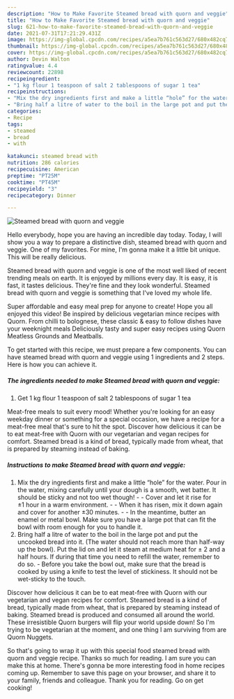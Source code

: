 ```yaml
---
description: "How to Make Favorite Steamed bread with quorn and veggie"
title: "How to Make Favorite Steamed bread with quorn and veggie"
slug: 621-how-to-make-favorite-steamed-bread-with-quorn-and-veggie
date: 2021-07-31T17:21:29.431Z
image: https://img-global.cpcdn.com/recipes/a5ea7b761c563d27/680x482cq70/steamed-bread-with-quorn-and-veggie-recipe-main-photo.jpg
thumbnail: https://img-global.cpcdn.com/recipes/a5ea7b761c563d27/680x482cq70/steamed-bread-with-quorn-and-veggie-recipe-main-photo.jpg
cover: https://img-global.cpcdn.com/recipes/a5ea7b761c563d27/680x482cq70/steamed-bread-with-quorn-and-veggie-recipe-main-photo.jpg
author: Devin Walton
ratingvalue: 4.4
reviewcount: 22898
recipeingredient:
- "1 kg flour 1 teaspoon of salt 2 tablespoons of sugar 1 tea"
recipeinstructions:
- "Mix the dry ingredients first and make a little “hole” for the water. Pour in the water, mixing carefully until your dough is a smooth, wet batter. It should be sticky and not too wet though!  Cover and let it rise for ±1 hour in a warm environment.  When it has risen, mix it down again and cover for another ±30 minutes.  In the meantime, butter an enamel or metal bowl. Make sure you have a large pot that can fit the bowl with room enough for you to handle it."
- "Bring half a litre of water to the boil in the large pot and put the uncooked bread into it. (The water should not reach more than half-way up the bowl). Put the lid on and let it steam at medium heat for ± 2 and a half hours. If during that time you need to refill the water, remember to do so. Before you take the bowl out, make sure that the bread is cooked by using a knife to test the level of stickiness. It should not be wet-sticky to the touch."
categories:
- Recipe
tags:
- steamed
- bread
- with

katakunci: steamed bread with 
nutrition: 286 calories
recipecuisine: American
preptime: "PT25M"
cooktime: "PT45M"
recipeyield: "3"
recipecategory: Dinner

---
```



![Steamed bread with quorn and veggie](https://img-global.cpcdn.com/recipes/a5ea7b761c563d27/680x482cq70/steamed-bread-with-quorn-and-veggie-recipe-main-photo.jpg)

Hello everybody, hope you are having an incredible day today. Today, I will show you a way to prepare a distinctive dish, steamed bread with quorn and veggie. One of my favorites. For mine, I'm gonna make it a little bit unique. This will be really delicious.

Steamed bread with quorn and veggie is one of the most well liked of recent trending meals on earth. It is enjoyed by millions every day. It is easy, it is fast, it tastes delicious. They're fine and they look wonderful. Steamed bread with quorn and veggie is something that I've loved my whole life.

Super affordable and easy meal prep for anyone to create! Hope you all enjoyed this video! Be inspired by delicious vegetarian mince recipes with Quorn. From chilli to bolognese, these classic &amp; easy to follow dishes have your weeknight meals Deliciously tasty and super easy recipes using Quorn Meatless Grounds and Meatballs.


To get started with this recipe, we must prepare a few components. You can have steamed bread with quorn and veggie using 1 ingredients and 2 steps. Here is how you can achieve it.

<!--inarticleads1-->

##### The ingredients needed to make Steamed bread with quorn and veggie:

1. Get 1 kg flour 1 teaspoon of salt 2 tablespoons of sugar 1 tea


Meat-free meals to suit every mood! Whether you&#39;re looking for an easy weekday dinner or something for a special occasion, we have a recipe for a meat-free meal that&#39;s sure to hit the spot. Discover how delicious it can be to eat meat-free with Quorn with our vegetarian and vegan recipes for comfort. Steamed bread is a kind of bread, typically made from wheat, that is prepared by steaming instead of baking. 

<!--inarticleads2-->

##### Instructions to make Steamed bread with quorn and veggie:

1. Mix the dry ingredients first and make a little “hole” for the water. Pour in the water, mixing carefully until your dough is a smooth, wet batter. It should be sticky and not too wet though! -  - Cover and let it rise for ±1 hour in a warm environment. -  - When it has risen, mix it down again and cover for another ±30 minutes. -  - In the meantime, butter an enamel or metal bowl. Make sure you have a large pot that can fit the bowl with room enough for you to handle it.
1. Bring half a litre of water to the boil in the large pot and put the uncooked bread into it. (The water should not reach more than half-way up the bowl). Put the lid on and let it steam at medium heat for ± 2 and a half hours. If during that time you need to refill the water, remember to do so. - Before you take the bowl out, make sure that the bread is cooked by using a knife to test the level of stickiness. It should not be wet-sticky to the touch.


Discover how delicious it can be to eat meat-free with Quorn with our vegetarian and vegan recipes for comfort. Steamed bread is a kind of bread, typically made from wheat, that is prepared by steaming instead of baking. Steamed bread is produced and consumed all around the world. These irresistible Quorn burgers will flip your world upside down! So I&#39;m trying to be vegetarian at the moment, and one thing I am surviving from are Quorn Nuggets. 

So that's going to wrap it up with this special food steamed bread with quorn and veggie recipe. Thanks so much for reading. I am sure you can make this at home. There's gonna be more interesting food in home recipes coming up. Remember to save this page on your browser, and share it to your family, friends and colleague. Thank you for reading. Go on get cooking!
